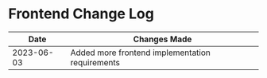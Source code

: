 # Frontend Change Log

| Date       | Changes Made                            |
|------------|-----------------------------------------|
| 2023-06-03 | Added more frontend implementation requirements |
